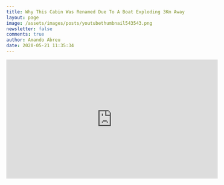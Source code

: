 ```yaml
---
title: Why This Cabin Was Renamed Due To A Boat Exploding 3Km Away
layout: page
image: /assets/images/posts/youtubethumbnail543543.png
newsletter: false
comments: true
author: Amando Abreu
date: 2020-05-21 11:35:34
---
```

<iframe width="560" height="315" src="https://www.youtube.com/embed/UJlN7O02Yqw" frameborder="0" allow="accelerometer; autoplay; encrypted-media; gyroscope; picture-in-picture" allowfullscreen></iframe>